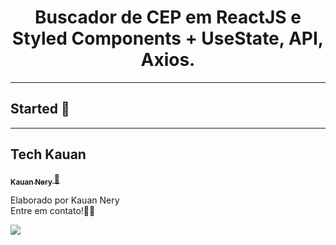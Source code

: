 <h1 align="center">
 Buscador de CEP em ReactJS e Styled Components + UseState, API, Axios.
</h1>


<hr>



## Started 🔔 


---
## Tech Kauan

<a href="https://www.linkedin.com/in/kauan-nery/">
 <!-- <img style="border-radius: 50%;" src="" width="100px;" alt=""/> -->
 <!-- <br /> -->
 <sub><b>Kauan Nery </b></sub></a>  <a href="https://www.linkedin.com/in/kauan-nery/" title="LinkedIn">🚀</a>


Elaborado por Kauan Nery 
<br> Entre em contato!👋🏽 </br>


 <div> 
  <a href="https://www.linkedin.com/in/kauan-nery/" target="_blank"><img src="https://img.shields.io/badge/-LinkedIn-%230077B5?style=for-the-badge&logo=linkedin&logoColor=white" target="_blank"></a> 
</div>
